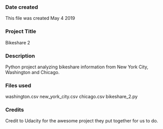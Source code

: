### Date created
This file was created May 4 2019

### Project Title
Bikeshare 2

### Description
Python project analyzing bikeshare information from New York City, Washington and Chicago.

### Files used
washington.csv
new_york_city.csv
chicago.csv
bikeshare_2.py

### Credits
Credit to Udacity for the awesome project they put together for us to do.
